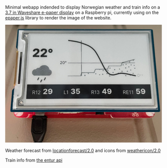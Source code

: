 Minimal webapp indended to display Norwegian weather and train info on a [3.7 in Waveshare e-paper display](https://www.waveshare.com/3.7inch-e-paper-hat.htm) on a Raspberry pi, currently using on the [epaper.js](https://github.com/samsonmking/epaper.js) library to render the image of the website.

![in action](https://github.com/aslak01/miniweather/blob/master/static/miniw.jpg?raw=true)

Weather forecast from [locationforecast/2.0](https://developer.yr.no/doc/locationforecast/HowTO/) and icons from [weathericon/2.0](https://api.met.no/weatherapi/weathericon/2.0/documentation)

Train info from [the entur api](https://api.entur.io/journey-planner/v3/graphql)
